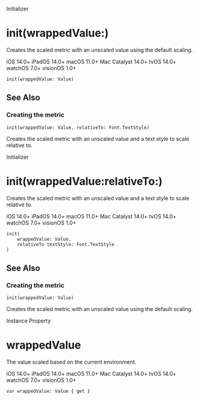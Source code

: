 Initializer

# init(wrappedValue:)

Creates the scaled metric with an unscaled value using the default scaling.

iOS 14.0+  iPadOS 14.0+  macOS 11.0+  Mac Catalyst 14.0+  tvOS 14.0+  watchOS
7.0+  visionOS 1.0+

    
    
    init(wrappedValue: Value)

## See Also

### Creating the metric

`init(wrappedValue: Value, relativeTo: Font.TextStyle)`

Creates the scaled metric with an unscaled value and a text style to scale
relative to.

Initializer

# init(wrappedValue:relativeTo:)

Creates the scaled metric with an unscaled value and a text style to scale
relative to.

iOS 14.0+  iPadOS 14.0+  macOS 11.0+  Mac Catalyst 14.0+  tvOS 14.0+  watchOS
7.0+  visionOS 1.0+

    
    
    init(
        wrappedValue: Value,
        relativeTo textStyle: Font.TextStyle
    )

## See Also

### Creating the metric

`init(wrappedValue: Value)`

Creates the scaled metric with an unscaled value using the default scaling.

Instance Property

# wrappedValue

The value scaled based on the current environment.

iOS 14.0+  iPadOS 14.0+  macOS 11.0+  Mac Catalyst 14.0+  tvOS 14.0+  watchOS
7.0+  visionOS 1.0+

    
    
    var wrappedValue: Value { get }

